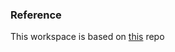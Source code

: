 ### Reference

This workspace is based on [this](https://github.com/AntoBrandi/Robotics-and-ROS-2-Learn-by-Doing-Manipulators) repo

